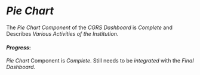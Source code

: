 # **_Pie Chart_**

The _Pie Chart Component_ of the _CGRS Dashboard_ is _Complete_
and Describes _Various Activities of the Institution_.

#### _Progress_:

_Pie Chart_ Component is _Complete_. Still needs to be _integrated_ with the
_Final Dashboard_.

